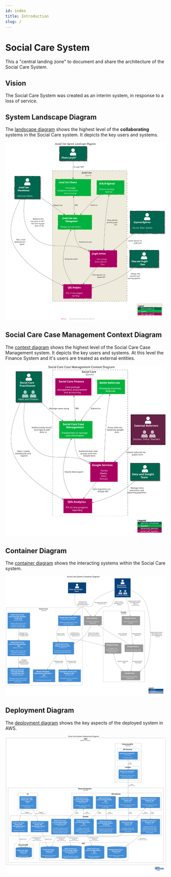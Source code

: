 ```yaml
---
id: index
title: Introduction
slug: /
---
```


# Social Care System

This a "central landing zone" to document and share the architecture of the Social Care System.

## Vision

The Social Care System was created as an interim system, in response to a loss of service.

## System Landscape Diagram

The [landscape diagram](https://c4model.com/#SystemLandscapeDiagram) shows the highest level of the __collaborating__ systems in the Social Care system. It depicts the key users and systems.

![System Landscape Diagram](/img/diagrams/system-landscape.svg)

## Social Care Case Management Context Diagram

The [context diagram](https://c4model.com/#SystemContextDiagram) shows the highest level of the Social Care Case Management system. It depicts the key users and systems. At this level the Finance System and it's users are treated as external entities.

![System Context Diagram](/img/diagrams/case-management-system-context.svg)

## Container Diagram

The [container diagram](https://c4model.com/#ContainerDiagram) shows the interacting systems within the Social Care system.

![System container Diagram](/img/diagrams/system-container.svg)

## Deployment Diagram

The [deployment diagram](https://c4model.com/#DeploymentDiagram) shows the key aspects of the deployed system in AWS.

![Deployment Diagram](/img/diagrams/deployment.svg)
